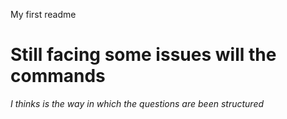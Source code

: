 My first readme
# Still facing some issues will the commands
*I thinks is the way in which the questions are been structured*
